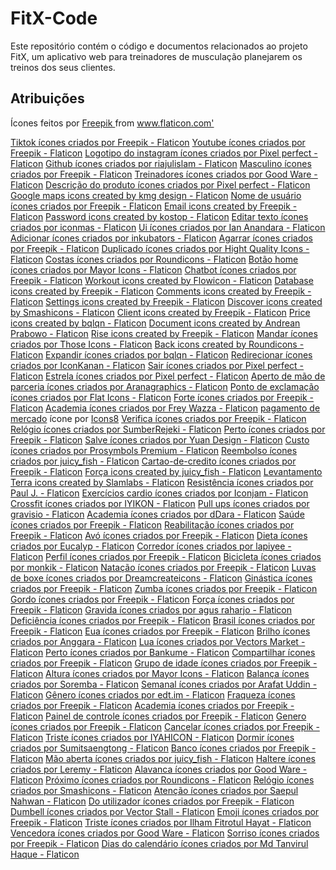 # FitX-Code
Este repositório contém o código e documentos relacionados ao projeto FitX, um aplicativo web para treinadores de musculação planejarem os treinos dos seus clientes.

## Atribuições

<div> Ícones feitos por <a href="https://www.freepik.com" title="Freepik"> Freepik </a> from <a href="https://www.flaticon.com/br/" title="Flaticon">www.flaticon.com'</a></div>

<a href="https://www.flaticon.com/br/icones-gratis/tiktok" title="tiktok ícones">Tiktok ícones criados por Freepik - Flaticon</a>
<a href="https://www.flaticon.com/br/icones-gratis/youtube" title="youtube ícones">Youtube ícones criados por Freepik - Flaticon</a>
<a href="https://www.flaticon.com/br/icones-gratis/logotipo-do-instagram" title="logotipo do instagram ícones">Logotipo do instagram ícones criados por Pixel perfect - Flaticon</a>
<a href="https://www.flaticon.com/br/icones-gratis/github" title="github ícones">Github ícones criados por riajulislam - Flaticon</a>
<a href="https://www.flaticon.com/br/icones-gratis/masculino" title="masculino ícones">Masculino ícones criados por Freepik - Flaticon</a>
<a href="https://www.flaticon.com/br/icones-gratis/treinadores" title="treinadores ícones">Treinadores ícones criados por Good Ware - Flaticon</a>
<a href="https://www.flaticon.com/br/icones-gratis/descricao-do-produto" title="descrição do produto ícones">Descrição do produto ícones criados por Pixel perfect - Flaticon</a>
<a href="https://www.flaticon.com/free-icons/google-maps" title="google maps icons">Google maps icons created by kmg design - Flaticon</a>
<a href="https://www.flaticon.com/br/icones-gratis/nome-de-usuario" title="nome de usuário ícones">Nome de usuário ícones criados por Freepik - Flaticon</a>
<a href="https://www.flaticon.com/free-icons/email" title="email icons">Email icons created by Freepik - Flaticon</a>
<a href="https://www.flaticon.com/free-icons/password" title="password icons">Password icons created by kostop - Flaticon</a>
<a href="https://www.flaticon.com/br/icones-gratis/editar-texto" title="editar texto ícones">Editar texto ícones criados por iconmas - Flaticon</a>
<a href="https://www.flaticon.com/br/icones-gratis/ui" title="ui ícones">Ui ícones criados por Ian Anandara - Flaticon</a>
<a href="https://www.flaticon.com/br/icones-gratis/adicionar" title="adicionar ícones">Adicionar ícones criados por inkubators - Flaticon</a>
<a href="https://www.flaticon.com/br/icones-gratis/agarrar" title="agarrar ícones">Agarrar ícones criados por Freepik - Flaticon</a>
<a href="https://www.flaticon.com/br/icones-gratis/duplicado" title="duplicado ícones">Duplicado ícones criados por Hight Quality Icons - Flaticon</a>
<a href="https://www.flaticon.com/br/icones-gratis/costas" title="costas ícones">Costas ícones criados por Roundicons - Flaticon</a>
<a href="https://www.flaticon.com/br/icones-gratis/botao-home" title="botão home ícones">Botão home ícones criados por Mayor Icons - Flaticon</a>
<a href="https://www.flaticon.com/br/icones-gratis/chatbot" title="chatbot ícones">Chatbot ícones criados por Freepik - Flaticon</a>
<a href="https://www.flaticon.com/free-icons/workout" title="workout icons">Workout icons created by Flowicon - Flaticon</a>
<a href="https://www.flaticon.com/free-icons/database" title="database icons">Database icons created by Freepik - Flaticon</a>
<a href="https://www.flaticon.com/free-icons/comments" title="comments icons">Comments icons created by Freepik - Flaticon</a>
<a href="https://www.flaticon.com/free-icons/settings" title="settings icons">Settings icons created by Freepik - Flaticon</a>
<a href="https://www.flaticon.com/free-icons/discover" title="discover icons">Discover icons created by Smashicons - Flaticon</a>
<a href="https://www.flaticon.com/free-icons/client" title="client icons">Client icons created by Freepik - Flaticon</a>
<a href="https://www.flaticon.com/free-icons/price" title="price icons">Price icons created by bqlqn - Flaticon</a>
<a href="https://www.flaticon.com/free-icons/document" title="document icons">Document icons created by Andrean Prabowo - Flaticon</a>
<a href="https://www.flaticon.com/free-icons/rise" title="rise icons">Rise icons created by Freepik - Flaticon</a>
<a href="https://www.flaticon.com/br/icones-gratis/mandar" title="mandar ícones">Mandar ícones criados por Those Icons - Flaticon</a>
<a href="https://www.flaticon.com/free-icons/back" title="back icons">Back icons created by Roundicons - Flaticon</a>
<a href="https://www.flaticon.com/br/icones-gratis/expandir" title="expandir ícones">Expandir ícones criados por bqlqn - Flaticon</a>
<a href="https://www.flaticon.com/br/icones-gratis/redirecionar" title="redirecionar ícones">Redirecionar ícones criados por IconKanan - Flaticon</a>
<a href="https://www.flaticon.com/br/icones-gratis/sair" title="sair ícones">Sair ícones criados por Pixel perfect - Flaticon</a>
<a href="https://www.flaticon.com/br/icones-gratis/estrela" title="estrela ícones">Estrela ícones criados por Pixel perfect - Flaticon</a>
<a href="https://www.flaticon.com/br/icones-gratis/aperto-de-mao-de-parceria" title="aperto de mão de parceria ícones">Aperto de mão de parceria ícones criados por Aranagraphics - Flaticon</a>
<a href="https://www.flaticon.com/br/icones-gratis/ponto-de-exclamacao" title="ponto de exclamação ícones">Ponto de exclamação ícones criados por Flat Icons - Flaticon</a>
<a href="https://www.flaticon.com/br/icones-gratis/forte" title="forte ícones">Forte ícones criados por Freepik - Flaticon</a>
<a href="https://www.flaticon.com/br/icones-gratis/academia" title="academia ícones">Academia ícones criados por Frey Wazza - Flaticon</a>
<a target="_blank" href="https://icons8.com/icon/nTLVtpxsNPaz/mercado-pago">pagamento de mercado</a> ícone por <a target="_blank" href="https://icons8.com">Icons8</a>
<a href="https://www.flaticon.com/br/icones-gratis/verifica" title="verifica ícones">Verifica ícones criados por Freepik - Flaticon</a>
<a href="https://www.flaticon.com/br/icones-gratis/relogio" title="relógio ícones">Relógio ícones criados por SumberRejeki - Flaticon</a>
<a href="https://www.flaticon.com/br/icones-gratis/perto" title="perto ícones">Perto ícones criados por Freepik - Flaticon</a>
<a href="https://www.flaticon.com/br/icones-gratis/salve" title="salve ícones">Salve ícones criados por Yuan Design - Flaticon</a>
<a href="https://www.flaticon.com/br/icones-gratis/custo" title="custo ícones">Custo ícones criados por Prosymbols Premium - Flaticon</a>
<a href="https://www.flaticon.com/br/icones-gratis/reembolso" title="reembolso ícones">Reembolso ícones criados por juicy_fish - Flaticon</a>
<a href="https://www.flaticon.com/br/icones-gratis/cartao-de-credito" title="cartao-de-credito ícones">Cartao-de-credito ícones criados por Freepik - Flaticon</a>
<a href="https://www.flaticon.com/free-icons/forca" title="forca icons">Força icons created by juicy_fish - Flaticon</a>
<a href="https://www.flaticon.com/free-icons/levantamento-terra" title="levantamento-terra icons">Levantamento Terra icons created by Slamlabs - Flaticon</a>
<a href="https://www.flaticon.com/br/icones-gratis/resistencia" title="resistência ícones">Resistência ícones criados por Paul J. - Flaticon</a>
<a href="https://www.flaticon.com/br/icones-gratis/exercicios-cardio" title="exercícios cardio ícones">Exercícios cardio ícones criados por Iconjam - Flaticon</a>
<a href="https://www.flaticon.com/br/icones-gratis/crossfit" title="crossfit ícones">Crossfit ícones criados por IYIKON - Flaticon</a>
<a href="https://www.flaticon.com/br/icones-gratis/pull-ups" title="pull ups ícones">Pull ups ícones criados por gravisio - Flaticon</a>
<a href="https://www.flaticon.com/br/icones-gratis/academia" title="academia ícones">Academia ícones criados por dDara - Flaticon</a>
<a href="https://www.flaticon.com/br/icones-gratis/saude" title="saúde ícones">Saúde ícones criados por Freepik - Flaticon</a>
<a href="https://www.flaticon.com/br/icones-gratis/reabilitacao" title="reabilitação ícones">Reabilitação ícones criados por Freepik - Flaticon</a>
<a href="https://www.flaticon.com/br/icones-gratis/avo" title="avó ícones">Avó ícones criados por Freepik - Flaticon</a>
<a href="https://www.flaticon.com/br/icones-gratis/dieta" title="dieta ícones">Dieta ícones criados por Eucalyp - Flaticon</a>
<a href="https://www.flaticon.com/br/icones-gratis/corredor" title="corredor ícones">Corredor ícones criados por lapiyee - Flaticon</a>
<a href="https://www.flaticon.com/br/icones-gratis/perfil" title="perfil ícones">Perfil ícones criados por Freepik - Flaticon</a>
<a href="https://www.flaticon.com/br/icones-gratis/bicicleta" title="bicicleta ícones">Bicicleta ícones criados por monkik - Flaticon</a>
<a href="https://www.flaticon.com/br/icones-gratis/natacao" title="natação ícones">Natação ícones criados por Freepik - Flaticon</a>
<a href="https://www.flaticon.com/br/icones-gratis/luvas-de-boxe" title="luvas de boxe ícones">Luvas de boxe ícones criados por Dreamcreateicons - Flaticon</a>
<a href="https://www.flaticon.com/br/icones-gratis/ginastica" title="ginástica ícones">Ginástica ícones criados por Freepik - Flaticon</a>
<a href="https://www.flaticon.com/br/icones-gratis/zumba" title="zumba ícones">Zumba ícones criados por Freepik - Flaticon</a>
<a href="https://www.flaticon.com/br/icones-gratis/gordo" title="gordo ícones">Gordo ícones criados por Freepik - Flaticon</a>
<a href="https://www.flaticon.com/br/icones-gratis/forca" title="força ícones">Força ícones criados por Freepik - Flaticon</a>
<a href="https://www.flaticon.com/br/icones-gratis/gravida" title="gravida ícones">Gravida ícones criados por agus raharjo - Flaticon</a>
<a href="https://www.flaticon.com/br/icones-gratis/deficiencia" title="deficiência ícones">Deficiência ícones criados por Freepik - Flaticon</a>
<a href="https://www.flaticon.com/br/icones-gratis/brasil" title="brasil ícones">Brasil ícones criados por Freepik - Flaticon</a>
<a href="https://www.flaticon.com/br/icones-gratis/eua" title="eua ícones">Eua ícones criados por Freepik - Flaticon</a>
<a href="https://www.flaticon.com/br/icones-gratis/brilho" title="brilho ícones">Brilho ícones criados por Anggara - Flaticon</a>
<a href="https://www.flaticon.com/br/icones-gratis/lua" title="lua ícones">Lua ícones criados por Vectors Market - Flaticon</a>
<a href="https://www.flaticon.com/br/icones-gratis/perto" title="perto ícones">Perto ícones criados por Bankume - Flaticon</a>
<a href="https://www.flaticon.com/br/icones-gratis/compartilhar" title="compartilhar ícones">Compartilhar ícones criados por Freepik - Flaticon</a>
<a href="https://www.flaticon.com/br/icones-gratis/grupo-de-idade" title="grupo de idade ícones">Grupo de idade ícones criados por Freepik - Flaticon</a>
<a href="https://www.flaticon.com/br/icones-gratis/altura" title="altura ícones">Altura ícones criados por Mayor Icons - Flaticon</a>
<a href="https://www.flaticon.com/br/icones-gratis/balanca" title="balança ícones">Balança ícones criados por Soremba - Flaticon</a>
<a href="https://www.flaticon.com/br/icones-gratis/semanal" title="semanal ícones">Semanal ícones criados por Arafat Uddin - Flaticon</a>
<a href="https://www.flaticon.com/br/icones-gratis/genero" title="gênero ícones">Gênero ícones criados por edt.im - Flaticon</a>
<a href="https://www.flaticon.com/br/icones-gratis/fraqueza" title="fraqueza ícones">Fraqueza ícones criados por Freepik - Flaticon</a>
<a href="https://www.flaticon.com/br/icones-gratis/academia" title="academia ícones">Academia ícones criados por Freepik - Flaticon</a>
<a href="https://www.flaticon.com/br/icones-gratis/painel-de-controle" title="painel de controle ícones">Painel de controle ícones criados por Freepik - Flaticon</a>
<a href="https://www.flaticon.com/br/icones-gratis/genero" title="genero ícones">Genero ícones criados por Freepik - Flaticon</a>
<a href="https://www.flaticon.com/br/icones-gratis/cancelar" title="cancelar ícones">Cancelar ícones criados por Freepik - Flaticon</a>
<a href="https://www.flaticon.com/br/icones-gratis/triste" title="triste ícones">Triste ícones criados por IYAHICON - Flaticon</a>
<a href="https://www.flaticon.com/br/icones-gratis/dormir" title="dormir ícones">Dormir ícones criados por Sumitsaengtong - Flaticon</a>
<a href="https://www.flaticon.com/br/icones-gratis/banco" title="banco ícones">Banco ícones criados por Freepik - Flaticon</a>
<a href="https://www.flaticon.com/br/icones-gratis/mao-aberta" title="mão aberta ícones">Mão aberta ícones criados por juicy_fish - Flaticon</a>
<a href="https://www.flaticon.com/br/icones-gratis/haltere" title="haltere ícones">Haltere ícones criados por Leremy - Flaticon</a>
<a href="https://www.flaticon.com/br/icones-gratis/alavanca" title="alavanca ícones">Alavanca ícones criados por Good Ware - Flaticon</a>
<a href="https://www.flaticon.com/br/icones-gratis/proximo" title="próximo ícones">Próximo ícones criados por Roundicons - Flaticon</a>
<a href="https://www.flaticon.com/br/icones-gratis/relogio" title="relógio ícones">Relógio ícones criados por Smashicons - Flaticon</a>
<a href="https://www.flaticon.com/br/icones-gratis/atencao" title="atenção ícones">Atenção ícones criados por Saepul Nahwan - Flaticon</a>
<a href="https://www.flaticon.com/br/icones-gratis/do-utilizador" title="do utilizador ícones">Do utilizador ícones criados por Freepik - Flaticon</a>
<a href="https://www.flaticon.com/br/icones-gratis/dumbell" title="dumbell ícones">Dumbell ícones criados por Vector Stall - Flaticon</a>
<a href="https://www.flaticon.com/br/icones-gratis/emoji" title="emoji ícones">Emoji ícones criados por Freepik - Flaticon</a>
<a href="https://www.flaticon.com/br/icones-gratis/triste" title="triste ícones">Triste ícones criados por Ilham Fitrotul Hayat - Flaticon</a>
<a href="https://www.flaticon.com/br/icones-gratis/vencedora" title="vencedora ícones">Vencedora ícones criados por Good Ware - Flaticon</a>
<a href="https://www.flaticon.com/br/icones-gratis/sorriso" title="sorriso ícones">Sorriso ícones criados por Freepik - Flaticon</a>
<a href="https://www.flaticon.com/br/icones-gratis/dias-do-calendario" title="dias do calendário ícones">Dias do calendário ícones criados por Md Tanvirul Haque - Flaticon</a>